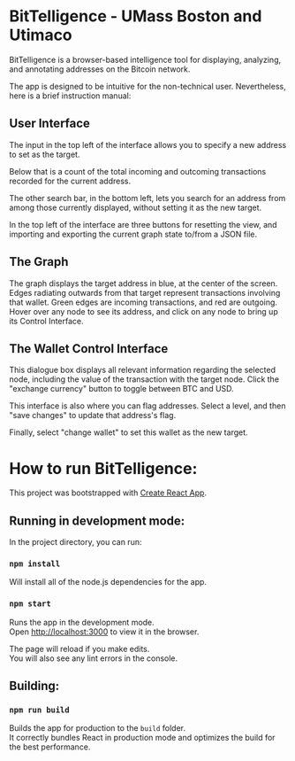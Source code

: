 # BitTelligence - UMass Boston and Utimaco

BitTelligence is a browser-based intelligence tool for displaying, analyzing, and annotating addresses on the Bitcoin network.

The app is designed to be intuitive for the non-technical user. Nevertheless, here is a brief instruction manual:

## User Interface

The input in the top left of the interface allows you to specify a new address to set as the target.

Below that is a count of the total incoming and outcoming transactions recorded for the current address.

The other search bar, in the bottom left, lets you search for an address from among those currently displayed, without setting it as the new target.

In the top left of the interface are three buttons for resetting the view, and importing and exporting the current graph state to/from a JSON file.

## The Graph

The graph displays the target address in blue, at the center of the screen. Edges radiating outwards from that target represent transactions involving that wallet.
Green edges are incoming transactions, and red are outgoing. Hover over any node to see its address, and click on any node to bring up its Control Interface.

## The Wallet Control Interface

This dialogue box displays all relevant information regarding the selected node, including the value of the transaction with the target node.
Click the "exchange currency" button to toggle between BTC and USD.

This interface is also where you can flag addresses. Select a level, and then "save changes" to update that address's flag.

Finally, select "change wallet" to set this wallet as the new target.

# How to run BitTelligence:

This project was bootstrapped with [Create React App](https://github.com/facebook/create-react-app).

## Running in development mode:

In the project directory, you can run:

### `npm install`
Will install all of the node.js dependencies for the app.

### `npm start`

Runs the app in the development mode.\
Open [http://localhost:3000](http://localhost:3000) to view it in the browser.

The page will reload if you make edits.\
You will also see any lint errors in the console.

## Building:

### `npm run build`

Builds the app for production to the `build` folder.\
It correctly bundles React in production mode and optimizes the build for the best performance.
